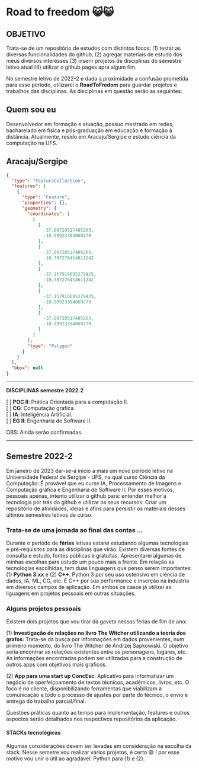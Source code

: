 # Road to freedom :smiley_cat::smiley_cat:

## OBJETIVO 
Trata-se de um repositório de estudos com distintos focos: (1) testar as diversas funcionalidades do github, (2) agregar materiais de estudo dos meus diversos interesses (3) inserir projetos de disciplinas do semestre letivo atual (4) utilizar o github pages apra algum fim. 

No semestre letivo de 2022-2 e dada a proximidade a confusão prometida para esse período, utilizarei o **RoadToFredom** para guardar projetos e trabalhos das disciplinas. As disciplinas em questão serão as seguintes:

## Quem sou eu
Desenvolvedor em formação e atuação, possuo mestrado em redes, bacharelado em física e pós-graduação em educação e formação à distância. Atualmente, resido em Aracaju/Sergipe e estudo ciência da computação na UFS. 

## Aracaju/Sergipe
```geojson
{
  "type": "FeatureCollection",
  "features": [
    {
      "type": "Feature",
      "properties": {},
      "geometry": {
        "coordinates": [
          [
            [
              -37.00720517485263,
              -10.99923394069279
            ],
            [
              -37.00720517485263,
              -10.787276414611242
            ],
            [
              -37.157916695279425,
              -10.787276414611242
            ],
            [
              -37.157916695279425,
              -10.99923394069279
            ],
            [
              -37.00720517485263,
              -10.99923394069279
            ]
          ]
        ],
        "type": "Polygon"
      }
    }
  ],
  "bbox": null
}
```

---
**DISCIPLINAS semestre 2022.2**

 [ ] **POC II**: Prática Orientada para a computação II.   
 [ ] **CG**: Computação gráfica.  
 [ ] **IA**: Inteligência Artificial.  
 [ ] **EG II**: Engenharia de Software II.  
 
 OBS: Ainda serão confirmadas.
 
---
## Semestre 2022-2

Em janeiro de 2023 dar-se-á início a mais um novo período letivo na Universidade Federal de Sergipe - UFS, na qual curso Ciência da Computação. É provável que eu curse IA, Processamento de Imagens e Computação gráfica e Engenharia de Software II. Por esses motivos, pessoais apenas, intento utilizar o github para: entender melhor a tecnologia por trás do github e utilizar os seus recursos. Criar um repositório de atividades, ideias e afins para persistir os materiais desses últimos semestres letivos de curso.

### Trata-se de uma jornada ao final das contas ...

Durante o período de __férias__ letivas estarei estudando algumas tecnologias e pré-requisitos para as disciplinas que virão. Existem diversas fontes de consulta e estudo, fontes públicas e gratuítas. Apresentarei algumas de minhas escolhas para estudo um pouco mais a frente. Em relação as tecnologias escolhidas, tem duas linguagens que penso serem importantes: (1) __Python 3.xx__ e (2) __C++__. Python 3 por seu uso ostensivo em ciência de dados, IA, ML, CG, etc. E C++ por sua performance e inserção na industria em diversos campos de aplicação. Em ambos os casos já utilizei as liguagens em projetos pessoais em outras situações.    

### Alguns projetos pessoais

Existem dois projetos que vou tirar da gaveta nessas férias de fim de ano: 

(1) __Investigação de relações no livro The Witcher utilizando a teoria dos grafos__: Trata-se da busca por informações em dados provenientes, num primeiro momento, do livro The Witcher de Andrzej Sapkowiski. O objetivo seria encontrar as relações existentes entre os personagens, lugares, etc. As informações encontradas podem ser utilizadas para a construção de outros apps com objetivos mais gráficos. 

(2) __App para uma start up ConcEsc__: Aplicativo para informatizar um negócio de aperfeiçoamento de textos técnicos, acadêmicos, livros, etc. O foco é no cliente, disponibilizando ferramentas que viabilizam a comunicação e todo o processo de ajustes por parte do técnico, o envio e entrega do trabalho parcial/final.

Questões práticas quanto ao tempo para implementação, features e outros aspectos serão detalhados nos respectivos repositórios da aplicação.    

#### STACKs tecnológicas

Algumas considerações devem ser levadas em consideração na escolha da stack. Nesse semetre vou realizar vários projetos, é certo :smile: ! por esse motivo vou unir o útil ao agradável: Python para (1) e (2).  


